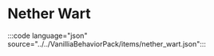 # Nether Wart

:::code language="json" source="../../VanilliaBehaviorPack/items/nether_wart.json":::